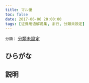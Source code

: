 ```yaml
---
title: マル優
toc: false
date: 2017-06-06 20:00:00
tags: [证券用语解说集, ま行, 分類未設定]
---
```


`分類：` [分類未設定](/tags/分類未設定/)

## ひらがな



## 説明

